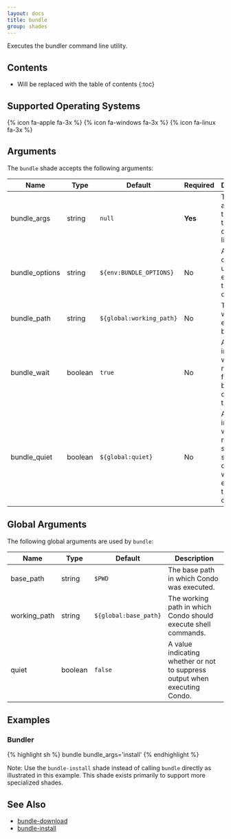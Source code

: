 ```yaml
---
layout: docs
title: bundle
group: shades
---
```


Executes the bundler command line utility.

## Contents

* Will be replaced with the table of contents
{:toc}

## Supported Operating Systems

{% icon fa-apple fa-3x %} {% icon fa-windows fa-3x %} {% icon fa-linux fa-3x %}

## Arguments

The `bundle` shade accepts the following arguments:

<div class="table-responsive">
    <table class="table table-bordered table-striped">
    <thead>
        <tr>
            <th style="width:100px;">Name</th>
            <th style="width:50px;">Type</th>
            <th style="width:50px;">Default</th>
            <th style="width:25px;">Required</th>
            <th>Description</th>
        </tr>
    </thead>
    <tbody>
        <tr>
            <td>bundle_args</td>
            <td>string</td>
            <td><code>null</code></td>
            <td><strong>Yes</strong></td>
            <td>The arguments to pass to the bundler command line tool.</td>
        </tr>
        <tr>
            <td>bundle_options</td>
            <td>string</td>
            <td><code>${env:BUNDLE_OPTIONS}</code></td>
            <td>No</td>
            <td>Additional options to use when executing the bundler command.</td>
        </tr>
        <tr>
            <td>bundle_path</td>
            <td>string</td>
            <td><code>${global:working_path}</code></td>
            <td>No</td>
            <td>The path in which to execute bundler.</td>
        </tr>
        <tr>
            <td>bundle_wait</td>
            <td>boolean</td>
            <td><code>true</code></td>
            <td>No</td>
            <td>A value indicating whether or not to wait for the bundler command to exit.</td>
        </tr>
        <tr>
            <td>bundle_quiet</td>
            <td>boolean</td>
            <td><code>${global:quiet}</code></td>
            <td>No</td>
            <td>A value indicating whether or not to suppress standard output when executing the bundler command.</td>
        </tr>
    </tbody>
    </table>
</div>

## Global Arguments

The following global arguments are used by `bundle`:

<div class="table-responsive">
    <table class="table table-bordered table-striped">
    <thead>
        <tr>
            <th style="width:100px;">Name</th>
            <th style="width:50px;">Type</th>
            <th style="width:50px;">Default</th>
            <th>Description</th>
        </tr>
    </thead>
    <tbody>
        <tr>
            <td>base_path</td>
            <td>string</td>
            <td><code>$PWD</code></td>
            <td>The base path in which Condo was executed.</td>
        </tr>
        <tr>
            <td>working_path</td>
            <td>string</td>
            <td><code>${global:base_path}</code></td>
            <td>The working path in which Condo should execute shell commands.</td>
        </tr>
        <tr>
            <td>quiet</td>
            <td>boolean</td>
            <td><code>false</code></td>
            <td>A value indicating whether or not to suppress output when executing Condo.</td>
        </tr>
    </tbody>
    </table>
</div>

## Examples

### Bundler

{% highlight sh %}
bundle bundle_args='install'
{% endhighlight %}

Note: Use the `bundle-install` shade instead of calling `bundle` directly as illustrated in this example.
This shade exists primarily to support more specialized shades.

## See Also

* [bundle-download]({{site.baseurl}}/shades/bundle-download)
* [bundle-install]({{site.baseurl}}/shades/bundle-install)